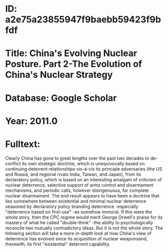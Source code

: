# ID: a2e75a23855947f9baebb59423f9bfdf
# Title: China's Evolving Nuclear Posture. Part 2-The Evolution of China's Nuclear Strategy
# Database: Google Scholar
# Year: 2011.0
# Fulltext:
Clearly China has gone to great lengths over the past two decades to de-conflict its own strategic doctrine, which is unequivocally based on continuing deterrent relationships vis-à-vis its principle adversaries (the US and Russia, and regional rivals India, Taiwan, and Japan), from its declaratory policy, which is based on an interesting amalgam of criticism of nuclear deterrence, selective support of arms control and disarmament mechanisms, and periodic calls, however disingenuous, for complete nuclear disarmament.
The end result appears to have been a doctrine that lies somewhere between existential and minimal nuclear deterrence seasoned by declaratory policy branding deterrence -especially "deterrence based on first-use" -as somehow immoral.
If this were the whole story, then the CPC regime would merit George Orwell's praise for its mastery of what he called "double-think" -the ability to psychologically reconcile two mutually contradictory ideas.
But it is not the whole story.
The following section will take a more in-depth look at how China's view of deterrence has evolved since its acquisition of nuclear weaponsand, therewith, its first "existential" deterrent capability.